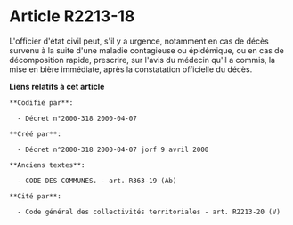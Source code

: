 # Article R2213-18

L'officier d'état civil peut, s'il y a urgence, notamment en cas de décès survenu à la suite d'une maladie contagieuse ou
épidémique, ou en cas de décomposition rapide, prescrire, sur l'avis du médecin qu'il a commis, la mise en bière immédiate,
après la constatation officielle du décès.

**Liens relatifs à cet article**

	**Codifié par**:

	  - Décret n°2000-318 2000-04-07

	**Créé par**:

	  - Décret n°2000-318 2000-04-07 jorf 9 avril 2000

	**Anciens textes**:

	  - CODE DES COMMUNES. - art. R363-19 (Ab)

	**Cité par**:

	  - Code général des collectivités territoriales - art. R2213-20 (V)
